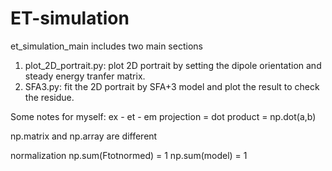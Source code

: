 # ET-simulation

et_simulation_main includes two main sections
1. plot_2D_portrait.py: plot 2D portrait by setting the dipole orientation and steady energy tranfer matrix.
2. SFA3.py: fit the 2D portrait by SFA+3 model and plot the result to check the residue.


Some notes for myself:
ex - et - em
projection = dot product = np.dot(a,b)

np.matrix and np.array are different

normalization
np.sum(Ftotnormed) = 1 
np.sum(model) = 1
